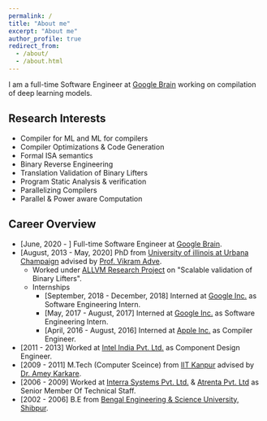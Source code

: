 ```yaml
---
permalink: /
title: "About me"
excerpt: "About me"
author_profile: true
redirect_from: 
  - /about/
  - /about.html
---
```


I am a full-time Software Engineer at [Google Brain](https://research.google/teams/brain/) working on compilation of deep learning models.

Research Interests
------------------
 - Compiler for ML and ML for compilers
 - Compiler Optimizations & Code Generation
 - Formal ISA semantics
 - Binary Reverse Engineering
 - Translation Validation of Binary Lifters
 - Program Static Analysis & verification
 - Parallelizing Compilers
 - Parallel & Power aware Computation

Career Overview
---------------
 - [June, 2020 - ] Full-time Software Engineer at [Google Brain](https://research.google/teams/brain/).
 - [August, 2013 - May, 2020] PhD from [University of illinois at Urbana Champaign](http://illinois.edu/) advised by [Prof. Vikram Adve](http://vikram.cs.illinois.edu/).
      - Worked under [ALLVM Research Project](https://publish.illinois.edu/allvm-project/) on "Scalable validation of Binary Lifters".
      - Internships
         - [September, 2018 - December, 2018] Interned at [Google Inc.](https://www.google.com/intl/en/about/) as Software Engineering Intern.
         - [May, 2017 - August, 2017] Interned at [Google Inc.](https://www.google.com/intl/en/about/) as Software Engineering Intern.
         - [April, 2016 - August, 2016] Interned at [Apple Inc.](http://www.apple.com) as Compiler Engineer.
 - [2011 - 2013] Worked at [Intel India Pvt. Ltd.](http://www.intel.com/content/www/us/en/jobs/locations/india/sites/india-development-center.html) as Component Design Engineer.
 - [2009 - 2011] M.Tech (Computer Sceince) from [IIT Kanpur](http://www.iitk.ac.in/) advised by [Dr. Amey Karkare](http://www.cse.iitk.ac.in/users/karkare).
 - [2006 - 2009] Worked at [Interra Systems Pvt. Ltd.](http://www.interrasystems.com/) & [Atrenta Pvt. Ltd](http://www.atrenta.com/) as Senior Member Of Technical Staff.
 - [2002 - 2006] B.E from [Bengal Engineering & Science University, Shibpur](http://www.becs.ac.in/).
